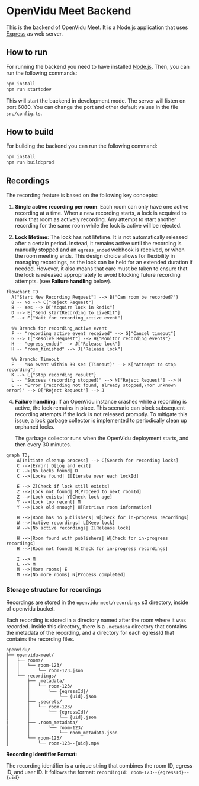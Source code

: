 # OpenVidu Meet Backend

This is the backend of OpenVidu Meet. It is a Node.js application that uses [Express](https://expressjs.com/) as web server.

## How to run

For running the backend you need to have installed [Node.js](https://nodejs.org/). Then, you can run the following commands:

```bash
npm install
npm run start:dev
```

This will start the backend in development mode. The server will listen on port 6080.
You can change the port and other default values in the file `src/config.ts`.

## How to build

For building the backend you can run the following command:

```bash
npm install
npm run build:prod
```

## Recordings

The recording feature is based on the following key concepts:

1. **Single active recording per room**:
   Each room can only have one active recording at a time. When a new recording starts, a lock is acquired to mark that room as actively recording. Any attempt to start another recording for the same room while the lock is active will be rejected.

2. **Lock lifetime**:
   The lock has not lifetime. It is not automatically released after a certain period. Instead, it remains active until the recording is manually stopped and an `egress_ended` webhook is received, or when the room meeting ends. This design choice allows for flexibility in managing recordings, as the lock can be held for an extended duration if needed. However, it also means that care must be taken to ensure that the lock is released appropriately to avoid blocking future recording attempts. (see **Failure handling** below).


```mermaid
flowchart TD
  A["Start New Recording Request"] --> B{"Can room be recorded?"}
  B -- No --> C["Reject Request"]
  B -- Yes --> D["Acquire lock in Redis"]
  D --> E["Send startRecording to LiveKit"]
  E --> F["Wait for recording_active event"]

  %% Branch for recording_active event
  F -- "recording_active event received" --> G["Cancel timeout"]
  G --> I["Resolve Request"] --> H{"Monitor recording events"}
  H -- "egress_ended" --> J["Release lock"]
  H -- "room_finished" --> J["Release lock"]

  %% Branch: Timeout
  F -- "No event within 30 sec (Timeout)" --> K["Attempt to stop recording"]
  K --> L{"Stop recording result"}
  L -- "Success (recording stopped)" --> N["Reject Request"] --> H
  L -- "Error (recording not found, already stopped,\nor unknown error)" --> O["Reject Request"] --> J
```

4. **Failure handling**:
   If an OpenVidu instance crashes while a recording is active, the lock remains in place. This scenario can block subsequent recording attempts if the lock is not released promptly. To mitigate this issue, a lock garbage collector is implemented to periodically clean up orphaned locks.

    The garbage collector runs when the OpenVidu deployment starts, and then every 30 minutes.

```mermaid
graph TD;
    A[Initiate cleanup process] --> C[Search for recording locks]
    C -->|Error| D[Log and exit]
    C -->|No locks found| D
    C -->|Locks found| E[Iterate over each lockId]

    E --> Z[Check if lock still exists]
    Z -->|Lock not found| M[Proceed to next roomId]
    Z -->|Lock exists| Y[Check lock age]
    Y -->|Lock too recent| M
    Y -->|Lock old enough| H[Retrieve room information]

    H -->|Room has no publishers| W[Check for in-progress recordings]
    W -->|Active recordings| L[Keep lock]
    W -->|No active recordings| I[Release lock]

    H -->|Room found with publishers| W[Check for in-progress recordings]
    H -->|Room not found| W[Check for in-progress recordings]

    I --> M
    L --> M
    M -->|More rooms| E
    M -->|No more rooms| N[Process completed]

```

### Storage structure for recordings

Recordings are stored in the `openvidu-meet/recordings` s3 directory, inside of openvidu bucket.

Each recording is stored in a directory named after the room where it was recorded. Inside this directory, there is a `.metadata` directory that contains the metadata of the recording, and a directory for each egressId that contains the recording files.

```plaintext
openvidu/
├── openvidu-meet/
│   ├── rooms/
│   │   └── room-123/
│   │       └── room-123.json
│   └── recordings/
│       ├── .metadata/
│       │   └── room-123/
│       │       └── {egressId}/
│       │           └── {uid}.json
│       ├── .secrets/
│       │   └── room-123/
│       │       └── {egressId}/
│       │           └── {uid}.json
|       ├── .room_metadata/
│       │       └── room-123/
│       │           └── room_metadata.json
│       └── room-123/
│           └── room-123--{uid}.mp4
```

**Recording Identifier Format:**

The recording identifier is a unique string that combines the room ID, egress ID, and user ID. It follows the format:
`recordingId: room-123--{egressId}--{uid}`
